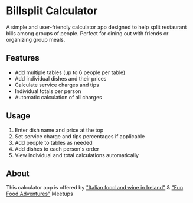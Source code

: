 # Billsplit Calculator

A simple and user-friendly calculator app designed to help split restaurant bills among groups of people. Perfect for dining out with friends or organizing group meals.

## Features
- Add multiple tables (up to 6 people per table)
- Add individual dishes and their prices
- Calculate service charges and tips
- Individual totals per person
- Automatic calculation of all charges

## Usage
1. Enter dish name and price at the top
2. Set service charge and tips percentages if applicable
3. Add people to tables as needed
4. Add dishes to each person's order
5. View individual and total calculations automatically

## About
This calculator app is offered by ["Italian food and wine in Ireland"](http://wrgm.cc/IFWII) & ["Fun Food Adventures"](http://wrgm.cc/FFA) Meetups
